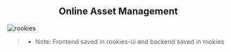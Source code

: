 <h2 align="center"> Online Asset Management </h2>

![rookies](https://user-images.githubusercontent.com/57941238/208476648-2367dc80-230d-456b-9ba8-89c8f19fcfdd.png)

> - Note: Frontend saved in rookies-ui and backend saved in rookies
